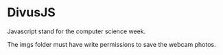 # DivusJS
Javascript stand for the computer science week.

The imgs folder must have write permissions to save the webcam photos.

